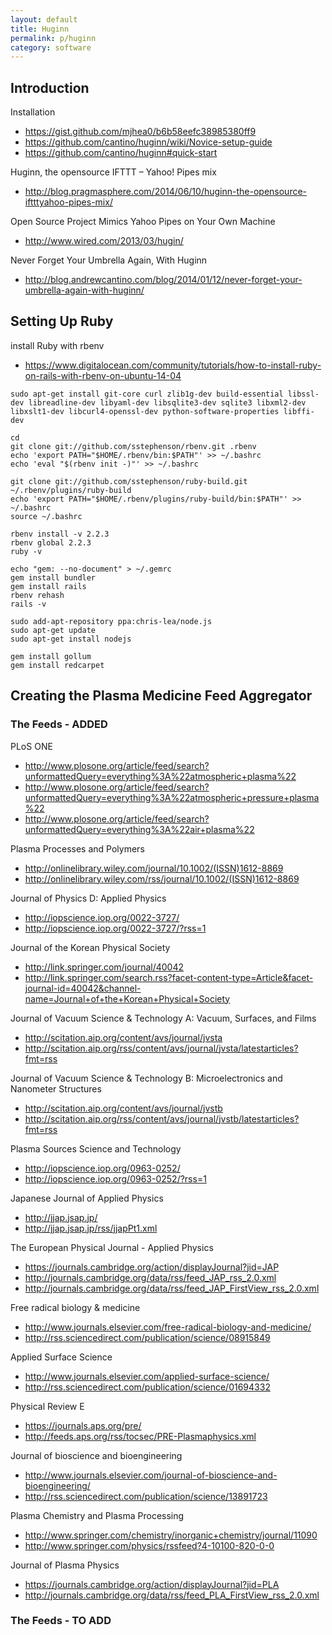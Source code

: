 ```yaml
---
layout: default
title: Huginn
permalink: p/huginn
category: software
---
```


Introduction
------------

Installation

-   <https://gist.github.com/mjhea0/b6b58eefc38985380ff9>
-   <https://github.com/cantino/huginn/wiki/Novice-setup-guide>
-   <https://github.com/cantino/huginn#quick-start>

Huginn, the opensource IFTTT – Yahoo! Pipes mix

-   <http://blog.pragmasphere.com/2014/06/10/huginn-the-opensource-iftttyahoo-pipes-mix/>

Open Source Project Mimics Yahoo Pipes on Your Own Machine

-   <http://www.wired.com/2013/03/hugin/>

Never Forget Your Umbrella Again, With Huginn

-   <http://blog.andrewcantino.com/blog/2014/01/12/never-forget-your-umbrella-again-with-huginn/>

Setting Up Ruby
---------------

install Ruby with rbenv

-   <https://www.digitalocean.com/community/tutorials/how-to-install-ruby-on-rails-with-rbenv-on-ubuntu-14-04>

<!-- -->

    sudo apt-get install git-core curl zlib1g-dev build-essential libssl-dev libreadline-dev libyaml-dev libsqlite3-dev sqlite3 libxml2-dev libxslt1-dev libcurl4-openssl-dev python-software-properties libffi-dev

    cd
    git clone git://github.com/sstephenson/rbenv.git .rbenv
    echo 'export PATH="$HOME/.rbenv/bin:$PATH"' >> ~/.bashrc
    echo 'eval "$(rbenv init -)"' >> ~/.bashrc

    git clone git://github.com/sstephenson/ruby-build.git ~/.rbenv/plugins/ruby-build
    echo 'export PATH="$HOME/.rbenv/plugins/ruby-build/bin:$PATH"' >> ~/.bashrc
    source ~/.bashrc

    rbenv install -v 2.2.3
    rbenv global 2.2.3
    ruby -v

    echo "gem: --no-document" > ~/.gemrc
    gem install bundler
    gem install rails
    rbenv rehash
    rails -v

    sudo add-apt-repository ppa:chris-lea/node.js
    sudo apt-get update
    sudo apt-get install nodejs

    gem install gollum
    gem install redcarpet

Creating the Plasma Medicine Feed Aggregator
--------------------------------------------

### The Feeds - ADDED

PLoS ONE

-   <http://www.plosone.org/article/feed/search?unformattedQuery=everything%3A%22atmospheric+plasma%22>
-   <http://www.plosone.org/article/feed/search?unformattedQuery=everything%3A%22atmospheric+pressure+plasma%22>
-   <http://www.plosone.org/article/feed/search?unformattedQuery=everything%3A%22air+plasma%22>

Plasma Processes and Polymers

-   <http://onlinelibrary.wiley.com/journal/10.1002/(ISSN)1612-8869>
-   <http://onlinelibrary.wiley.com/rss/journal/10.1002/(ISSN)1612-8869>

Journal of Physics D: Applied Physics

-   <http://iopscience.iop.org/0022-3727/>
-   <http://iopscience.iop.org/0022-3727/?rss=1>

Journal of the Korean Physical Society

-   <http://link.springer.com/journal/40042>
-   <http://link.springer.com/search.rss?facet-content-type=Article&facet-journal-id=40042&channel-name=Journal+of+the+Korean+Physical+Society>

Journal of Vacuum Science & Technology A: Vacuum, Surfaces, and Films

-   <http://scitation.aip.org/content/avs/journal/jvsta>
-   <http://scitation.aip.org/rss/content/avs/journal/jvsta/latestarticles?fmt=rss>

Journal of Vacuum Science & Technology B: Microelectronics and Nanometer Structures

-   <http://scitation.aip.org/content/avs/journal/jvstb>
-   <http://scitation.aip.org/rss/content/avs/journal/jvstb/latestarticles?fmt=rss>

Plasma Sources Science and Technology

-   <http://iopscience.iop.org/0963-0252/>
-   <http://iopscience.iop.org/0963-0252/?rss=1>

Japanese Journal of Applied Physics

-   <http://jjap.jsap.jp/>
-   <http://jjap.jsap.jp/rss/jjapPt1.xml>

The European Physical Journal - Applied Physics

-   <https://journals.cambridge.org/action/displayJournal?jid=JAP>
-   <http://journals.cambridge.org/data/rss/feed_JAP_rss_2.0.xml>
-   <http://journals.cambridge.org/data/rss/feed_JAP_FirstView_rss_2.0.xml>

Free radical biology & medicine

-   <http://www.journals.elsevier.com/free-radical-biology-and-medicine/>
-   <http://rss.sciencedirect.com/publication/science/08915849>

Applied Surface Science

-   <http://www.journals.elsevier.com/applied-surface-science/>
-   <http://rss.sciencedirect.com/publication/science/01694332>

Physical Review E

-   <https://journals.aps.org/pre/>
-   <http://feeds.aps.org/rss/tocsec/PRE-Plasmaphysics.xml>

Journal of bioscience and bioengineering

-   <http://www.journals.elsevier.com/journal-of-bioscience-and-bioengineering/>
-   <http://rss.sciencedirect.com/publication/science/13891723>

Plasma Chemistry and Plasma Processing

-   <http://www.springer.com/chemistry/inorganic+chemistry/journal/11090>
-   <http://www.springer.com/physics/rssfeed?4-10100-820-0-0>

Journal of Plasma Physics

-   <https://journals.cambridge.org/action/displayJournal?jid=PLA>
-   <http://journals.cambridge.org/data/rss/feed_PLA_FirstView_rss_2.0.xml>

### The Feeds - TO ADD
